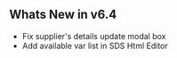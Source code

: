 Whats New in v6.4
----------------------
- Fix supplier's details update modal box
- Add available var list in SDS Html Editor